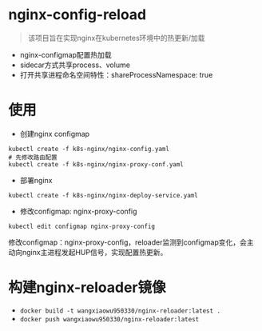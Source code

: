 # nginx-config-reload
> 该项目旨在实现nginx在kubernetes环境中的热更新/加载

- nginx-configmap配置热加载
- sidecar方式共享process、volume
- 打开共享进程命名空间特性：shareProcessNamespace: true

# 使用
- 创建nginx configmap
```shell
kubectl create -f k8s-nginx/nginx-config.yaml
# 先修改路由配置
kubectl create -f k8s-nginx/nginx-proxy-conf.yaml
```
- 部署nginx
```shell
kubectl create -f k8s-nginx/nginx-deploy-service.yaml
```

- 修改configmap: nginx-proxy-config
```shell
kubectl edit configmap nginx-proxy-config
```

修改configmap：nginx-proxy-config，reloader监测到configmap变化，会主动向nginx主进程发起HUP信号，实现配置热更新。

# 构建nginx-reloader镜像
- `docker build -t wangxiaowu950330/nginx-reloader:latest .`
- `docker push wangxiaowu950330/nginx-reloader:latest`
